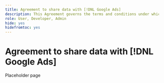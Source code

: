 ```yaml
---
title: Agreement to share data with [!DNL Google Ads]
description: This Agreement governs the terms and conditions under which you agree to share your data with [!DNL Google Ads] through the services of Adobe Advertising.
role: User, Developer, Admin
hide: yes
hidefromtoc: yes
---
```

# Agreement to share data with [!DNL Google Ads]

<!-- In TOC, but hidden from TOC and both external and internal search -->

Placeholder page
